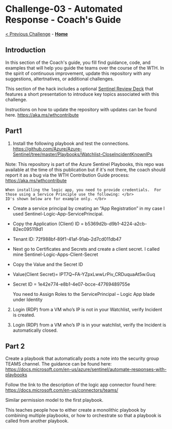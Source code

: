 # Challenge-03 - Automated Response - Coach's Guide

[< Previous Challenge](./Solution-02.md) - **[Home](./README.md)** 


## Introduction
In this section of the Coach's guide, you fill find guidance, code, and examples that will help you guide the teams over the course of the WTH. 
In the spirit of continuous improvement, update this repository with any suggestions, altertnatives, or additional challenges.

This section of the hack includes a optional [Sentinel Review Deck](./Coach/SentinelWTHChallenge02.pptx?raw=true) that features a short presentation to introduce key topics associated with 
this challenge. 

Instructions on how to update the repository with updates can be found here. https://aka.ms/wthcontribute
</br>

## Part1

1. Install the following playbook and test the connections.  
https://github.com/Azure/Azure-Sentinel/tree/master/Playbooks/Watchlist-CloseIncidentKnownIPs </br>

Note: This repository is part of the Azure Sentinel Playbooks, this repo was available at the time of this publication but if it's not there, the coach should report it as a bug via the WTH Contribution Guide process: https://aka.ms/wthcontribute </br>

    When installing the logic app, you need to provide credentials.  For those using a Service Principle use the following: </br>
    ID's shown below are for example only. </br>

* Create a service principal by creating an “App Registration”  in my case I used Sentinel-Logic-App-ServicePrincipal.
* Copy the Application (Client) ID = b5369d2b-d9b1-4224-a2cb-82ec095119d1
* Tenant ID: 72f988bf-89f1-41af-91ab-2d7cd011db47

* Next go to Certificates and Secrets and create a client secret.  I called mine Sentinel-Logic-Apps-Client-Secret

* Copy the Value and the Secret ID
* Value(Client Secret)= IPT7Q~FA-YZpxLwwLrPiv_CRDuquaAt5w.Guq
* Secret ID = 1e42e774-e8b1-4e07-bcce-47769489755e

    You need to Assign Roles to the ServicePrincipal  – Logic App blade under Identity </br>


2.  Login (RDP) from a VM who’s IP is not in your Watchlist, verify Incident is created.

3.  Login (RDP) from a VM who’s IP is in your watchlist, verify the Incident is automatically closed.

## Part 2

Create a playbook that automatically posts a note into the security group TEAMS channel.  The guidance can be found here:  https://docs.microsoft.com/en-us/azure/sentinel/automate-responses-with-playbooks

Follow the link to the description of the logic app connector found here: https://docs.microsoft.com/en-us/connectors/teams/

Similar permission model to the first playbook.

This teaches people how to either create a monolithic playbook by combining multiple playbooks, or how to orchestrate so that a playbook is called from another playbook.




